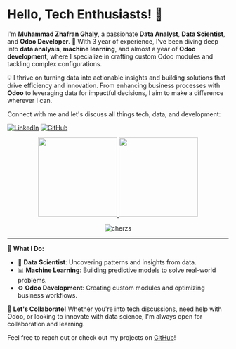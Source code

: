 # Hello, Tech Enthusiasts! 👋

I'm **Muhammad Zhafran Ghaly**, a passionate **Data Analyst**, **Data Scientist**, and **Odoo Developer**. 🚀 With 3 year of experience, I've been diving deep into **data analysis**, **machine learning**, and almost a year of **Odoo development**, where I specialize in crafting custom Odoo modules and tackling complex configurations.

💡 I thrive on turning data into actionable insights and building solutions that drive efficiency and innovation. From enhancing business processes with **Odoo** to leveraging data for impactful decisions, I aim to make a difference wherever I can.

Connect with me and let's discuss all things tech, data, and development:

[![LinkedIn](https://img.shields.io/badge/LinkedIn-Connect-blue)](https://www.linkedin.com/in/muhammad-zhafran-ghaly-383940214/) 
[![GitHub](https://img.shields.io/badge/GitHub-Follow-black)](https://github.com/cherzs)

<p align="center">
<a href="https://github.com/cherzs">
  <img height="180em" src="https://github-readme-stats-eight-theta.vercel.app/api?username=cherzs&show_icons=true&theme=algolia&include_all_commits=true&count_private=true"/>
  <img height="180em" src="https://github-readme-stats-eight-theta.vercel.app/api/top-langs/?username=cherzs&layout=compact&langs_count=8&theme=algolia"/>
</a>
</p>

<p align="center"> 
<img src="https://komarev.com/ghpvc/?username=cherzs&label=Profile%20views&color=0e75b6&style=flat" alt="cherzs"/>
</p>

---

💼 **What I Do:**
- 🧠 **Data Scientist**: Uncovering patterns and insights from data.
- 📊 **Machine Learning**: Building predictive models to solve real-world problems.
- ⚙️ **Odoo Development**: Creating custom modules and optimizing business workflows.

🤝 **Let's Collaborate!** Whether you're into tech discussions, need help with Odoo, or looking to innovate with data science, I'm always open for collaboration and learning. 

Feel free to reach out or check out my projects on [GitHub](https://github.com/cherzs)!
